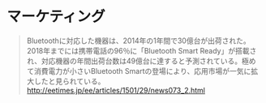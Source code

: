 # マーケティング

>Bluetoothに対応した機器は、2014年の1年間で30億台が出荷された。2018年までには携帯電話の96％に「Bluetooth Smart Ready」が搭載され、対応機器の年間出荷台数は49億台に達すると予測されている。極めて消費電力が小さいBluetooth Smartの登場により、応用市場が一気に拡大したと見られている。 http://eetimes.jp/ee/articles/1501/29/news073_2.html

